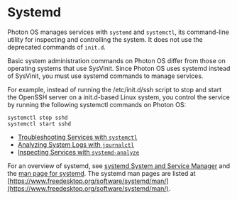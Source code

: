 # Systemd

Photon OS manages services with `systemd` and `systemctl`, its command-line utility for inspecting and controlling the system. It does not use the deprecated commands of `init.d`. 

Basic system administration commands on Photon OS differ from those on operating systems that use SysVinit. Since Photon OS uses systemd instead of SysVinit, you must use systemd commands to manage services. 

For example, instead of running the /etc/init.d/ssh script to stop and start the OpenSSH server on a init.d-based Linux system, you control the service by running the following systemctl commands on Photon OS: 

	systemctl stop sshd
	systemctl start sshd

-   [Troubleshooting Services with `systemctl`](troubleshooting-services.md)
-   [Analyzing System Logs with `journalctl`](analyzing-system-logs-with-journalctl.md)
-   [Inspecting Services with `systemd-analyze`](inspecting-services-with-systemd-analyze.md)

For an overview of systemd, see [systemd System and Service Manager](https://www.freedesktop.org/wiki/Software/systemd/) and the [man page for systemd](https://www.freedesktop.org/software/systemd/man/systemd.html). The systemd man pages are listed at [https://www.freedesktop.org/software/systemd/man/](https://www.freedesktop.org/software/systemd/man/).

## 

### 


